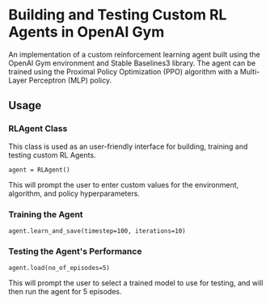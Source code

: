 # Building and Testing Custom RL Agents in OpenAI Gym

An implementation of a custom reinforcement learning agent built using the OpenAI Gym environment and Stable Baselines3 library. The agent can be trained using the Proximal Policy Optimization (PPO) algorithm with a Multi-Layer Perceptron (MLP) policy.

## Usage

### RLAgent Class
This class is used as an user-friendly interface for building, training and testing custom RL Agents.

```
agent = RLAgent()
```
This will prompt the user to enter custom values for the environment, algorithm, and policy hyperparameters. 

### Training the Agent
```
agent.learn_and_save(timestep=100, iterations=10)
```

### Testing the Agent's Performance
```
agent.load(no_of_episodes=5)
```

This will prompt the user to select a trained model to use for testing, and will then run the agent for 5 episodes.